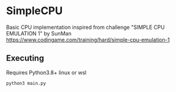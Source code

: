 # SimpleCPU
Basic CPU implementation inspired from challenge "SIMPLE CPU EMULATION 1" by SunMan
https://www.codingame.com/training/hard/simple-cpu-emulation-1

## Executing
Requires Python3.8+
linux or wsl

```bash
python3 main.py
```
